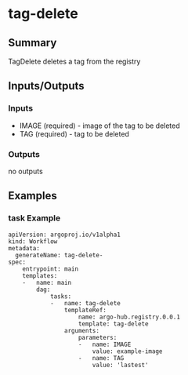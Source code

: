 # tag-delete

## Summary
TagDelete deletes a tag from the registry

## Inputs/Outputs

### Inputs
* IMAGE (required) - image of the tag to be deleted
* TAG (required) - tag to be deleted

### Outputs
no outputs

## Examples

### task Example
```
apiVersion: argoproj.io/v1alpha1
kind: Workflow
metadata:
  generateName: tag-delete-
spec:
    entrypoint: main
    templates:
    -   name: main
        dag:
            tasks:
            -   name: tag-delete
                templateRef:
                    name: argo-hub.registry.0.0.1
                    template: tag-delete
                arguments:
                    parameters:
                    -   name: IMAGE
                        value: example-image
                    -   name: TAG
                        value: 'lastest'
```
